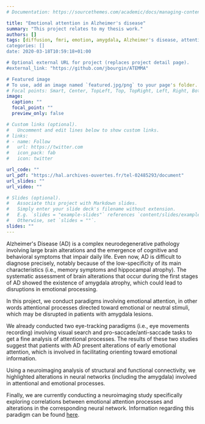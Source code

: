 ```yaml
---
# Documentation: https://sourcethemes.com/academic/docs/managing-content/

title: "Emotional attention in Alzheimer's disease"
summary: "This project relates to my thesis work."
authors: []
tags: [diffusion, fmri, emotion, amygdala, Alzheimer's disease, attention, eye movements]
categories: []
date: 2020-03-18T10:59:18+01:00

# Optional external URL for project (replaces project detail page).
#external_link: "https://github.com/jbourgin/ATEMMA"

# Featured image
# To use, add an image named `featured.jpg/png` to your page's folder.
# Focal points: Smart, Center, TopLeft, Top, TopRight, Left, Right, BottomLeft, Bottom, BottomRight.
image:
  caption: ""
  focal_point: ""
  preview_only: false

# Custom links (optional).
#   Uncomment and edit lines below to show custom links.
# links:
# - name: Follow
#   url: https://twitter.com
#   icon_pack: fab
#   icon: twitter

url_code: ""
url_pdf: "https://hal.archives-ouvertes.fr/tel-02485293/document"
url_slides: ""
url_video: ""

# Slides (optional).
#   Associate this project with Markdown slides.
#   Simply enter your slide deck's filename without extension.
#   E.g. `slides = "example-slides"` references `content/slides/example-slides.md`.
#   Otherwise, set `slides = ""`.
slides: ""
---
```

Alzheimer's Disease (AD) is a complex neurodegenerative pathology involving large brain alterations and the emergence of cognitive and behavioral symptoms that impair daily life. Even now, AD is difficult to diagnose precisely, notably because of the low-specificity of its main characteristics (i.e., memory symptoms and hippocampal atrophy). The systematic assessment of brain alterations that occur during the first stages of AD showed the existence of amygdala atrophy, which could lead to disruptions in emotional processing.

In this project, we conduct paradigms involving emotional attention, in other words attentional processes directed toward emotional or neutral stimuli, which may be disrupted in patients with amygdala lesions.

We already conducted two eye-tracking paradigms (i.e., eye movements recording) involving visual search and pro-saccade/anti-saccade tasks to get a fine analysis of attentional processes. The results of these two studies suggest that patients with AD present alterations of early emotional attention, which is involved in facilitating orienting toward emotional information.

Using a neuroimaging analysis of structural and functional connectivity, we highlighted alterations in neural networks (including the amygdala) involved in attentional and emotional processes.

Finally, we are currently conducting a neuroimaging study specifically exploring correlations between emotional attention processes and alterations in the corresponding neural network. Information regarding this paradigm can be found [here](https://github.com/jbourgin/ATEMMA).
